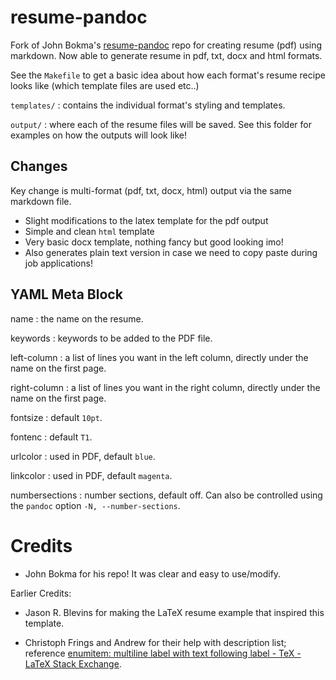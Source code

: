 # resume-pandoc

Fork of John Bokma's [resume-pandoc](https://github.com/john-bokma/resume-pandoc)
repo for creating resume (pdf) using markdown. Now able to generate resume in
pdf, txt, docx and html formats.

See the `Makefile` to get a basic idea about how each format's resume recipe
looks like (which template files are used etc..)

`templates/` : contains the individual format's styling and templates.

`output/` : where each of the resume files will be saved. See this folder for
examples on how the outputs will look like!

## Changes

Key change is multi-format (pdf, txt, docx, html) output via the same markdown
file.

- Slight modifications to the latex template for the pdf output
- Simple and clean `html` template
- Very basic docx template, nothing fancy but good looking imo!
- Also generates plain text version in case we need to copy paste during job applications! 


## YAML Meta Block

name
 : the name on the resume.

keywords
 : keywords to be added to the PDF file.

left-column
 : a list of lines you want in the left column, directly under the name
   on the first page.

right-column
 : a list of lines you want in the right column, directly under the
   name on the first page.

fontsize
 : default `10pt`.

fontenc
 : default `T1`.

urlcolor
 : used in PDF, default `blue`.

linkcolor
 : used in PDF, default `magenta`.

numbersections
 : number sections, default off. Can also be controlled using the
 `pandoc` option `-N, --number-sections`.


# Credits

- John Bokma for his repo! It was clear and easy to use/modify.

Earlier Credits:

- Jason R. Blevins for making the LaTeX resume example that inspired this
  template.

- Christoph Frings and Andrew for their help with description list; reference
  [enumitem: multiline label with text following label - TeX - LaTeX Stack Exchange](https://tex.stackexchange.com/questions/323903/enumitem-multiline-label-with-text-following-label).
